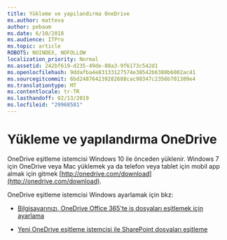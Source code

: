 ```yaml
---
title: Yükleme ve yapılandırma OneDrive
ms.author: matteva
author: pebaum
ms.date: 6/10/2018
ms.audience: ITPro
ms.topic: article
ROBOTS: NOINDEX, NOFOLLOW
localization_priority: Normal
ms.assetid: 242bf619-d235-49de-88a3-9f6173c542d1
ms.openlocfilehash: 9ddafba4e83133127574e38542b6380b6002ac41
ms.sourcegitcommit: 6bd248764239282688cac98347c2356b701389e4
ms.translationtype: MT
ms.contentlocale: tr-TR
ms.lasthandoff: 02/13/2019
ms.locfileid: "29968581"
---
```

# <a name="install-and-configure-onedrive"></a>Yükleme ve yapılandırma OneDrive

OneDrive eşitleme istemcisi Windows 10 ile önceden yüklenir. Windows 7 için OneDrive veya Mac yüklemek ya da telefon veya tablet için mobil app almak için gitmek [http://onedrive.com/download](http://onedrive.com/download).
  
OneDrive eşitleme istemcisi Windows ayarlamak için bkz:
  
- [Bilgisayarınızı, OneDrive Office 365'te iş dosyaları eşitlemek için ayarlama](https://go.microsoft.com/fwlink/?linkid=533375)
    
- [Yeni OneDrive eşitleme istemcisi ile SharePoint dosyaları eşitleme](https://go.microsoft.com/fwlink/?linkid=871666)
    

